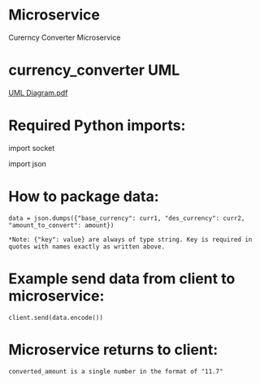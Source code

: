 # Microservice
Curerncy Converter Microservice

# currency_converter UML
[UML Diagram.pdf](https://github.com/Wcarey7/currency_converter/files/9174507/UML.Diagram.pdf)



# Required Python imports:

   import socket
   
   import json



# How to package data:

    data = json.dumps({"base_currency": curr1, "des_currency": curr2, "amount_to_convert": amount})

    *Note: {"key": value} are always of type string. Key is required in quotes with names exactly as written above.




# Example send data from client to microservice:

    client.send(data.encode())




# Microservice returns to client:

    converted_amount is a single number in the format of "11.7"

